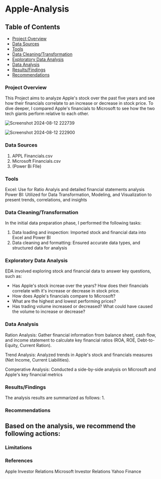 # Apple-Analysis

## Table of Contents

- [Project Overview](#project-overview)
- [Data Sources](#Data-Sources)
- [Tools](Tools)
- [Data Cleaning/Transformation](Data-Cleaning/Transformation)
- [Exploratory Data Analysis](Exploratory-Data-Analysis)
- [Data Analysis](Data-Analysis)
- [Results/Findings](Results/Findings)
- [Recommendations](#recommendations)

### Project Overview
This Project aims to analyze Apple's stock over the past five years and see how their financials correlate to an increase or decrease in stock price. To dive deeper, I compared Apple's financials to Microsoft to see how the two tech giants perform relative to each other.

![Screenshot 2024-08-12 222739](https://github.com/user-attachments/assets/00a58dcc-6434-45bb-8182-0419d1ec8157)

![Screenshot 2024-08-12 222900](https://github.com/user-attachments/assets/c37c900b-19f7-40bb-94e5-e6b55da6b62b)

### Data Sources
1. APPL Financials.csv
2. Microsoft Financials.csv
3. (Power Bi FIle)

### Tools
Excel: Use for Ratio Analyis and detailed financial statements analysis
Power BI: Utilized for Data Transformation, Modeling, and Visualization to present trends, correlations, and insights

### Data Cleaning/Transformation 

In the initial data preparation phase, I performed the following tasks:
 1. Data loading and inspection: Imported stock and financial data into Excel and Power BI
 2. Data cleaning and formatting: Ensured accurate data types, and structured data for analysis 


### Exploratory Data Analysis

EDA involved exploring stock and financial data to answer key questions, such as:

 - Has Apple's stock increae over the years? How does their financials correlate with it's increase or decrease in stock price.
 - How does Apple's financials compare to Microsoft? 
 - What are the highest and lowest performing prices?
 - Has trading volume increased or decreased? What could have caused the volume to increase or decrease?
 

### Data Analysis

Ration Analysis: Gather financial information from balance sheet, cash flow, and income statement to calculate key financial ratios (ROA, ROE, Debt-to-Equity, Current Ration).

Trend Analysis: Analyzed trends in Apple's stock and financials measures (Net Income, Current Liabilities).

Comperative Analysis: Conducted a side-by-side analysis on Microsoft and Apple's key financial metrics



### Results/Findings

The analysis results are summarized as follows:
 1.


### Recommendations

 Based on the analysis, we recommend the following actions:
 -


### Limitations


### References
Apple Investor Relations
Microsoft Investor Relations
Yahoo Finance
